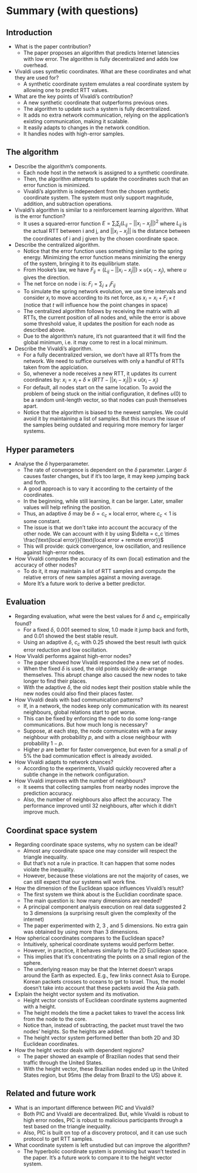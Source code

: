 # Summary (with questions)

## Introduction
- What is the paper contribution?
    - The paper proposes an algorithm that predicts Internet latencies with low error. The algorithm is fully decentralized and adds low overhead.
- Vivaldi uses synthetic coordinates. What are these coordinates and what they are used for?
    - A synthetic coordinate system emulates a real coordinate system by allowing one to predict RTT values.
- What are the key points of Vivaldi’s contribution?
    - A new synthetic coordinate that outperforms previous ones.
    - The algorithm to update such a system is fully decentralized.
    - It adds no extra network communication, relying on the application’s existing communication, making it scalable.
    - It easily adapts to changes in the network condition.
    - It handles nodes with high-error samples.

## The algorithm
- Describe the algorithm’s components.
    - Each node host in the network is assigned to a synthetic coordinate.
    - Then, the algorithm attempts to update the coordinates such that an error function is minimized.
    - Vivaldi’s algorithm is independent from the chosen synthetic coordinate system. The system must only support magnitude, addition, and subtraction operations.
- Vivaldi’s algorithm is similar to a reinforcement learning algorithm. What is the error function?
    - It uses a squared-error function $E = \sum_i\sum_j (L_{ij} - || x_i - x_j || )^2$ where $L_{ij}$ is the actual RTT between i and j, and $||x_i - x_j||$ is the distance between the coordinates of i and j given by the chosen coordinate space.
- Describe the centralized algorithm.
    - Notice that the error function uses something similar to the spring energy. Minimizing the  error function means minimizing the energy of the system, bringing it to its equilibrium state.
    - From Hooke’s law, we have $F_{ij} = (L_{ij} - ||x_i - x_j||)\times u(x_i - x_j)$, where $u$ gives the direction.
    - The net force on node i is: $F_i = \sum_{j\neq i} F_{ij}$
    - To simulate the spring network evolution, we use time intervals and consider $x_i$ to move according to its net force, as $x_i = x_i + F_i\times t$ (notice that $t$ will influence how the point changes in space)
    - The centralized algorithm follows by receiving the matrix with all RTTs, the current position of all nodes and, while the error is above some threshold value, it updates the position for each node as described above.
    - Due to the algorithm’s nature, it’s not guaranteed that it will find the global minimum, i.e. it may come to rest in a local minimum.
- Describe the Vivaldi’s algorithm.
    - For a fully decentralized version, we don’t have all RTTs from the network. We need to suffice ourselves with only a handful of RTTs taken from the applciation.
    - So, whenever a node receives a new RTT, it updates its current coordinates by: $x_i = x_i + \delta \times (RTT - ||x_i - x_j || ) \times u(x_i-x_j)$
    - For default, all nodes start on the same location. To avoid the problem of being stuck on the initial configuration, it defines $u(0)$ to be a random unit-length vector, so that nodes can push themselves apart.
    - Notice that the algorithm is biased to the newest samples. We could avoid it by maintaining a list of samples. But this incurs the issue of the samples being outdated and requiring more memory for larger systems.

## Hyper parameters
- Analyse the $\delta$ hyperparameter.
    - The rate of convergence is dependent on the $\delta$ parameter. Larger $\delta$ causes faster changes, but if it’s too large, it may keep jumping back and forth.
    - A good approach is to vary it according to the certainty of the coordinates.
    - In the beginning, while still learning, it can be larger. Later, smaller values will help refining the position.
    - Thus, an adaptive $\delta$ may be $\delta= c_c \times \text{local error}$, where $c_c<1$ is some constant.
    - The issue is that we don’t take into account the accuracy of the other node. We can account with it by using $\delta = c_c \times \frac{\text{local error}}{\text{local error + remote error}}$
    - This will provide: quick convergence, low oscillation, and resilience against high-error nodes.
- How Vivaldi computes the accuracy of its own (local) estimation and the accuracy of other nodes?
    - To do it, it may maintain a list of RTT samples and compute the relative errors of new samples against a moving average.
    - More It’s a future work to derive a better predictor.

## Evaluation
- Regarding evaluation, what were the best values for $\delta$ and $c_c$ empirically found?
    - For a fixed $\delta$, 0.001 seemed to slow, 1.0 made it jump back and forth, and 0.01 showed the best stable result.
    - Using an adaptive $\delta$, $c_c$ with 0.25 showed the best result iwth quick error reduction and low oscillation.
- How Vivaldi performs against high-error nodes?
    - The paper showed how Vivaldi responded the a new set of nodes.
    - When the fixed $\delta$ is used, the old points quickly de-arrange themselves. This abrupt change also caused the new nodes to take longer to find their places.
    - With the adaptive $\delta$, the old nodes kept their position stable while the new nodes could also find their places faster.
- How Vivaldi deals with bad communication patterns?
    - If, in a network, the nodes keep only communication with its nearest neighbours, global relations start to get worse.
    - This can be fixed by enforcing the node to do some long-range communications. But how much long is necessary?
    - Suppose, at each step, the node communicates with a far away neighbour with probability $p$, and with a close neighbour with probability $1-p$.
    - Higher $p$ are better for faster convergence, but even for a small $p$ of 5% the bad communication effect is already avoided.
- How Vivaldi adapts to network chances?
    - According to the experiments, Vivaldi quickly recovered after a subtle change in the network configuration.
- How Vivaldi improves with the number of neighbours?
    - It seems that collecting samples from nearby nodes improve the prediction accuracy.
    - Also, the number of neighbours also affect the accuracy. The performance improved until 32 neighbours, after which it didn’t improve much.

## Coordinat space system
- Regarding coordinate space systems, why no system can be ideal?
    - Almost any coordinate space one may consider will respect the triangle inequality.
    - But that’s not a rule in practice. It can happen that some nodes violate the inequality.
    - However, because these violations are not the majority of cases, we can still expect that our systems will work fine.
- How the dimension of the Euclidean space influences Vivaldi’s result?
    - The first system we think about is the Euclidian coordinate space.
    - The main question is: how many dimensions are needed?
    - A principal component analysis execution on real data suggested 2 to 3 dimensions (a surprising result given the complexity of the internet)
    - The paper experimented with 2, 3 , and 5 dimensions. No extra gain was obtained by using more than 3 dimensions.
- How spherical coordinates compares to the Euclidean space?
    - Intuitively, spherical coordinate systems would perform better.
    - However, in practice, it behaves similarly to the 2D Euclidean space.
    - This implies that it’s concentrating the points on a small region of the sphere.
    - The underlying reason may be that the Internet doesn’t wraps around the Earth as expected. E.g., few links connect Asia to Europe. Korean packets crosses to oceans to get to Israel. Thus, the model doesn’t take into account that these packets avoid the Asia path.
- Explain the height vector system and its motivation.
    - Height vector consists of Euclidean coordinate systems augmented with a height.
    - The height models the time a packet takes to travel the access link from the node to the core.
    - Notice than, instead of subtracting, the packet must travel the two nodes’ heights. So the heights are added.
    - The height vector system performed better than both 2D and 3D Euclidean coordinates.
- How the height vector deals with dependent regions?
    - The paper showed an example of Brazilian nodes that send their traffic through the United States.
    - With the height vector, these Brazilian nodes ended up in the United States region, but 95ms (the delay from Brazil to the US) above it.

## Related and future work
- What is an important difference between PIC and Vivaldi?
    - Both PIC and Vivaldi are decentralized. But, while Vivaldi is robust to high error nodes, PIC is robust to malicious participants through a test based on the triangle inequality.
    - Also, PIC is built on top of a discovery protocol, and it can use such protocol to get RTT samples.
- What coordinate system is left unstudied but can improve the algorithm?
    - The hyperbolic coordinate system is promising but wasn’t tested in the paper. It’s a future work to compare it to the height vector system.
